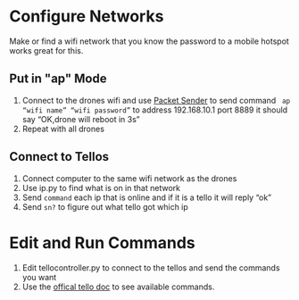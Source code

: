 # Configure Networks
Make or find a wifi network that you know the password to a mobile hotspot works great for this.

## Put in "ap" Mode
1. Connect to the drones wifi and use [Packet Sender](https://packetsender.com/download#show) to send command ` ap “wifi name” “wifi password”` to address 192.168.10.1 port 8889 it should say “OK,drone will reboot in 3s”
2. Repeat with all drones 

## Connect to Tellos
1. Connect computer to the same wifi network as the drones 
2. Use ip.py to find what is on in that network
3. Send `command` each ip that is online and if it is a tello it will reply “ok”
4. Send `sn?` to figure out what tello got which ip

# Edit and Run Commands
1. Edit tellocontroller.py to connect to the tellos and send the commands you want
2. Use the [offical tello doc](https://dl-cdn.ryzerobotics.com/downloads/Tello/Tello%20SDK%202.0%20User%20Guide.pdf) to see available commands.
